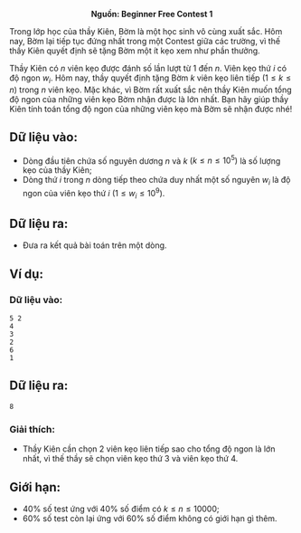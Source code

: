**<center>Nguồn: Beginner Free Contest 1</center>**

Trong lớp học của thầy Kiên, Bờm là một học sinh vô cùng xuất sắc. Hôm nay, Bờm lại tiếp tục đứng nhất trong một Contest giữa các trường, vì thế thầy Kiên quyết định sẽ tặng Bờm một ít kẹo xem như phần thưởng.

Thầy Kiên có $n$ viên kẹo được đánh số lần lượt từ $1$ đến $n$. Viên kẹo thứ $i$ có độ ngon $w_i$. Hôm nay, thầy quyết định tặng Bờm $k$ viên kẹo liên tiếp $(1 ≤ k ≤ n)$ trong $n$ viên kẹo. Mặc khác, vì Bờm rất xuất sắc nên thầy Kiên muốn tổng độ ngon của những viên kẹo Bờm nhận được là lớn
nhất. Bạn hãy giúp thầy Kiên tính toán tổng độ ngon của những viên kẹo mà Bờm sẽ nhận được nhé!

## Dữ liệu vào:
- Dòng đầu tiên chứa số nguyên dương $n$ và $k$ $(k ≤ n ≤ 10^5)$ là số lượng kẹo của thầy Kiên;
- Dòng thứ $i$ trong $n$ dòng tiếp theo chứa duy nhất một số nguyên $w_i$ là độ ngon của viên kẹo thứ $i$ $(1 ≤ w_i ≤ 10^9)$.

## Dữ liệu ra:
- Đưa ra kết quả bài toán trên một dòng.

## Ví dụ:
### Dữ liệu vào:
```
5 2
4
3
2
6
1
```

## Dữ liệu ra:
```
8
```

### Giải thích:
- Thầy Kiên cần chọn $2$ viên kẹo liên tiếp sao cho tổng độ ngon là lớn nhất, vì thế thầy sẽ chọn viên kẹo thứ $3$ và viên kẹo thứ $4$.

## Giới hạn:
- $40\%$ số test ứng với $40\%$ số điểm có $k ≤ n ≤ 10000$;
- $60\%$ số test còn lại ứng với $60\%$ số điểm không có giới hạn gì thêm.